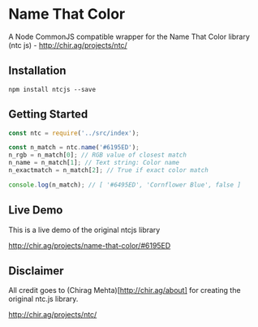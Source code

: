 # Name That Color

A Node CommonJS compatible wrapper for the Name That Color library (ntc js) - http://chir.ag/projects/ntc/

## Installation

```
npm install ntcjs --save
```

## Getting Started

```javascript
const ntc = require('../src/index');

const n_match = ntc.name('#6195ED');
n_rgb = n_match[0]; // RGB value of closest match
n_name = n_match[1]; // Text string: Color name
n_exactmatch = n_match[2]; // True if exact color match

console.log(n_match); // [ '#6495ED', 'Cornflower Blue', false ]
```

## Live Demo

This is a live demo of the original ntcjs library

http://chir.ag/projects/name-that-color/#6195ED


## Disclaimer

All credit goes to (Chirag Mehta)[http://chir.ag/about] for creating the original ntc.js library.

http://chir.ag/projects/ntc/